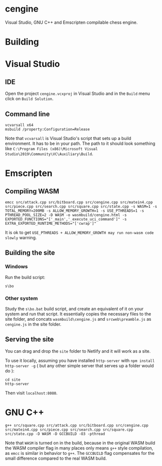 # cengine

Visual Studio, GNU C++ and Emscripten compilable chess engine.

# Building

# Visual Studio

## IDE

Open the project `cengine.vcxproj` in Visual Studio and in the `Build` menu click on `Build Solution`.

## Command line

```
vcvarsall x64
msbuild /property:Configuration=Release
```

Note that `vcvarsall` is Visual Studio's script that sets up a build environment. It has to be in your path. The path to it should look something like `C:\Program Files (x86)\Microsoft Visual Studio\2019\Community\VC\Auxiliary\Build`.

# Emscripten

## Compiling WASM

```
emcc src/attack.cpp src/bitboard.cpp src/cengine.cpp src/matein4.cpp src/piece.cpp src/search.cpp src/square.cpp src/state.cpp -s WASM=1 -s TOTAL_MEMORY=200MB -s ALLOW_MEMORY_GROWTH=1 -s USE_PTHREADS=1 -s PTHREAD_POOL_SIZE=2 -D WASM -o wasmbuild/cengine.html -s EXPORTED_FUNCTIONS="['_main','_execute_uci_command']" -s EXTRA_EXPORTED_RUNTIME_METHODS="['cwrap']"
```

It is ok to get `USE_PTHREADS + ALLOW_MEMORY_GROWTH may run non-wasm code slowly` warning.

## Building the site

### Windows

Run the build script:

```
s\bo
```

### Other system

Study the `s\bo.bat` build script, and create an equivalent of it on your system and run that script. It essentially copies the necessary files to the site folder, and concats `wasmbuild\cengine.js` and `srcweb\preamble.js` as `cengine.js` in the site folder.

## Serving the site

You can drag and drop the `site` folder to Netlify and it will work as a site.

To use it locally, assuming you have installed `http-server` with `npm install http-server -g` ( but any other simple server that serves up a folder would do ):

```
cd site
http-server
```

Then visit `localhost:8080`.

# GNU C++

```
g++ src/square.cpp src/attack.cpp src/bitboard.cpp src/cengine.cpp src/matein4.cpp src/piece.cpp src/search.cpp src/square.cpp src/state.cpp -D WASM -D GCCBUILD -O3 -pthread
```

Note that `WASM` is turned on in the build, because in the original WASM build the WASM compiler flag in many places only means `g++` style compilation, as `emcc` is similar in behavior to `g++`. The `GCCBUILD` flag compensates for the small difference compared to the real WASM build.

